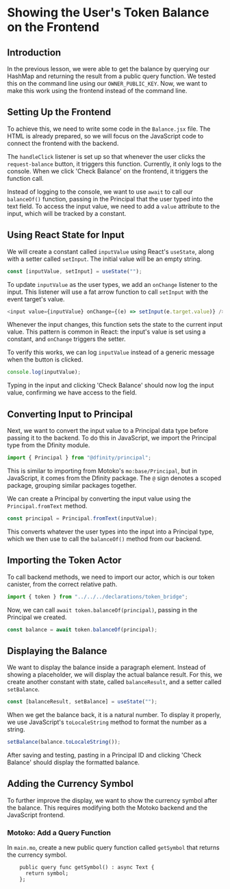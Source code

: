 # Showing the User's Token Balance on the Frontend

## Introduction

In the previous lesson, we were able to get the balance by querying our HashMap and returning the result from a public query function. We tested this on the command line using our `OWNER_PUBLIC_KEY`. Now, we want to make this work using the frontend instead of the command line.

## Setting Up the Frontend

To achieve this, we need to write some code in the `Balance.jsx` file. The HTML is already prepared, so we will focus on the JavaScript code to connect the frontend with the backend.

The `handleClick` listener is set up so that whenever the user clicks the `request-balance` button, it triggers this function. Currently, it only logs to the console. When we click 'Check Balance' on the frontend, it triggers the function call.

Instead of logging to the console, we want to use `await` to call our `balanceOf()` function, passing in the Principal that the user typed into the text field. To access the input value, we need to add a `value` attribute to the input, which will be tracked by a constant.

## Using React State for Input

We will create a constant called `inputValue` using React's `useState`, along with a setter called `setInput`. The initial value will be an empty string.

```js
const [inputValue, setInput] = useState("");
```

To update `inputValue` as the user types, we add an `onChange` listener to the input. This listener will use a fat arrow function to call `setInput` with the event target's value.

```js
<input value={inputValue} onChange={(e) => setInput(e.target.value)} />
```

Whenever the input changes, this function sets the state to the current input value. This pattern is common in React: the input's value is set using a constant, and `onChange` triggers the setter.

To verify this works, we can log `inputValue` instead of a generic message when the button is clicked.

```js
console.log(inputValue);
```

Typing in the input and clicking 'Check Balance' should now log the input value, confirming we have access to the field.

## Converting Input to Principal

Next, we want to convert the input value to a Principal data type before passing it to the backend. To do this in JavaScript, we import the Principal type from the Dfinity module.

```js
import { Principal } from "@dfinity/principal";
```

This is similar to importing from Motoko's `mo:base/Principal`, but in JavaScript, it comes from the Dfinity package. The `@` sign denotes a scoped package, grouping similar packages together.

We can create a Principal by converting the input value using the `Principal.fromText` method.

```js
const principal = Principal.fromText(inputValue);
```

This converts whatever the user types into the input into a Principal type, which we then use to call the `balanceOf()` method from our backend.

## Importing the Token Actor

To call backend methods, we need to import our actor, which is our token canister, from the correct relative path.

```js
import { token } from "../../../declarations/token_bridge";
```

Now, we can call `await token.balanceOf(principal)`, passing in the Principal we created.

```js
const balance = await token.balanceOf(principal);
```

## Displaying the Balance

We want to display the balance inside a paragraph element. Instead of showing a placeholder, we will display the actual balance result. For this, we create another constant with state, called `balanceResult`, and a setter called `setBalance`.

```js
const [balanceResult, setBalance] = useState("");
```

When we get the balance back, it is a natural number. To display it properly, we use JavaScript's `toLocaleString` method to format the number as a string.

```js
setBalance(balance.toLocaleString());
```

After saving and testing, pasting in a Principal ID and clicking 'Check Balance' should display the formatted balance.

## Adding the Currency Symbol

To further improve the display, we want to show the currency symbol after the balance. This requires modifying both the Motoko backend and the JavaScript frontend.

### Motoko: Add a Query Function

In `main.mo`, create a new public query function called `getSymbol` that returns the currency symbol.

```mo
    public query func getSymbol() : async Text {
      return symbol;
    };
```
